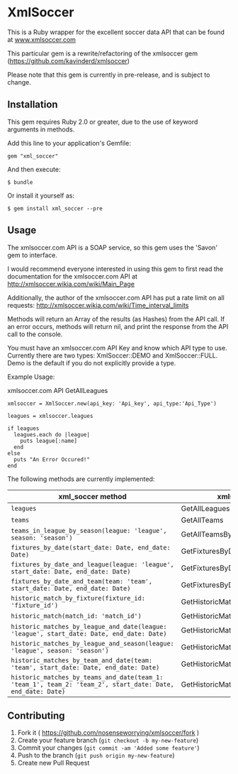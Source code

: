 
# XmlSoccer

This is a Ruby wrapper for the excellent soccer data API that can be found at www.xmlsoccer.com

This particular gem is a rewrite/refactoring of the xmlsoccer gem (https://github.com/kavinderd/xmlsoccer)

Please note that this gem is currently in pre-release, and is subject to change.

## Installation

This gem requires Ruby 2.0 or greater, due to the use of keyword arguments in methods.

Add this line to your application's Gemfile:

    gem "xml_soccer"

And then execute:

    $ bundle

Or install it yourself as:

    $ gem install xml_soccer --pre

## Usage

The xmlsoccer.com API is a SOAP service, so this gem uses the 'Savon' gem to interface.

I would recommend everyone interested in using this gem to first read the documentation for the xmlsoccer.com API at http://xmlsoccer.wikia.com/wiki/Main_Page

Additionally, the author of the xmlsoccer.com API has put a rate limit on all requests: http://xmlsoccer.wikia.com/wiki/Time_interval_limits

Methods will return an Array of the results (as Hashes) from the API call.  If an error occurs, methods will return nil, and print the
response from the API call to the console.

You must have an xmlsoccer.com API Key and know which API type to use.  Currently there are two types: XmlSoccer::DEMO and XmlSoccer::FULL.
Demo is the default if you do not explicitly provide a type.

Example Usage:

xmlsoccer.com API GetAllLeagues

```
xmlsoccer = XmlSoccer.new(api_key: 'Api_key', api_type:'Api_Type')

leagues = xmlsoccer.leagues

if leagues
  leagues.each do |league|
    puts league[:name]
  end
else
  puts "An Error Occured!"
end
```

The following methods are currently implemented:

xml_soccer method | xmlsoccer.com API call
--- | ---
`leagues` | GetAllLeagues
`teams` | GetAllTeams
`teams_in_league_by_season(league: 'league', season: 'season')` | GetAllTeamsByLeagueAndSeason
`fixtures_by_date(start_date: Date, end_date: Date)` | GetFixturesByDateInterval
`fixtures_by_date_and_league(league: 'league', start_date: Date, end_date: Date)` | GetFixturesByDateIntervalAndLeague
`fixtures_by_date_and_team(team: 'team', start_date: Date, end_date: Date)` | GetFixturesByDateIntervalAndTeam
`historic_match_by_fixture(fixture_id: 'fixture_id')` | GetHistoricMatchesByFixtureMatchID
`historic_match(match_id: 'match_id')` | GetHistoricMatchesByID
`historic_matches_by_league_and_date(league: 'league', start_date: Date, end_date: Date)` | GetHistoricMatchesByLeagueAndDateInterval
`historic_matches_by_league_and_season(league: 'league', season: 'season')` | GetHistoricMatchesByLeagueAndSeason
`historic_matches_by_team_and_date(team: 'team', start_date: Date, end_date: Date)` | GetHistoricMatchesByTeamAndDateInterval
`historic_matches_by_teams_and_date(team_1: 'team_1', team_2: 'team_2', start_date: Date, end_date: Date)` | GetHistoricMatchesByTeamsAndDateInterval
<!---
`earliest_match_date_by_league(league: 'league')` | GetEarliestMatchDatePerLeague
--->

## Contributing

1. Fork it ( https://github.com/nosenseworrying/xmlsoccer/fork )
2. Create your feature branch (`git checkout -b my-new-feature`)
3. Commit your changes (`git commit -am 'Added some feature'`)
4. Push to the branch (`git push origin my-new-feature`)
5. Create new Pull Request
